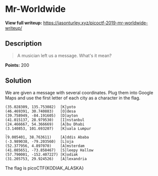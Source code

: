 # Mr-Worldwide

**View full writeup:** https://jasonturley.xyz/picoctf-2019-mr-worldwide-writeup/

## Description
> A musician left us a message. What's it mean?

**Points:** 200

## Solution
We are given a message with several coordinates. Plug them into Google Maps and
use the first letter of each city as a character in the flag.

```
(35.028309, 135.753082)  [K]yoto
(46.469391, 30.740883)   [O]desa
(39.758949, -84.191605)  [D]ayton
(41.015137, 28.979530)   [I]nstanbul
(24.466667, 54.366669)   [A]bu Dhabi
(3.140853, 101.693207)   [K]uala Lumpur
_
(9.005401, 38.763611)    [A]ddis Ababa
(-3.989038, -79.203560)  [L]oja
(52.377956, 4.897070)    [A]msterdam
(41.085651, -73.858467)  [S]leepy Hallow
(57.790001, -152.407227) [K]odiak
(31.205753, 29.924526)   [A]lexandria
```
The flag is picoCTF{KODIAK_ALASKA}
